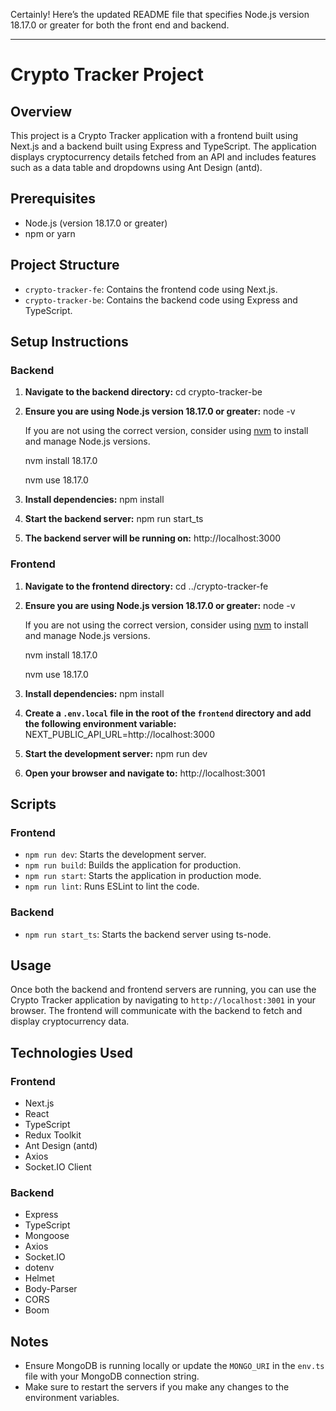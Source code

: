 Certainly! Here’s the updated README file that specifies Node.js version 18.17.0 or greater for both the front end and backend.

---

# Crypto Tracker Project

## Overview

This project is a Crypto Tracker application with a frontend built using Next.js and a backend built using Express and TypeScript. The application displays cryptocurrency details fetched from an API and includes features such as a data table and dropdowns using Ant Design (antd).

## Prerequisites

- Node.js (version 18.17.0 or greater)
- npm or yarn

## Project Structure

- `crypto-tracker-fe`: Contains the frontend code using Next.js.
- `crypto-tracker-be`: Contains the backend code using Express and TypeScript.

## Setup Instructions

### Backend

1. **Navigate to the backend directory:**
    cd crypto-tracker-be

2. **Ensure you are using Node.js version 18.17.0 or greater:**
    node -v

    If you are not using the correct version, consider using [nvm](https://github.com/nvm-sh/nvm) to install and manage Node.js versions.

    nvm install 18.17.0
   
    nvm use 18.17.0

4. **Install dependencies:**
    npm install

5. **Start the backend server:**
    npm run start_ts

6. **The backend server will be running on:**
    http://localhost:3000

### Frontend

1. **Navigate to the frontend directory:**
    cd ../crypto-tracker-fe


2. **Ensure you are using Node.js version 18.17.0 or greater:**
    node -v
    
    If you are not using the correct version, consider using [nvm](https://github.com/nvm-sh/nvm) to install and manage Node.js versions.

    nvm install 18.17.0
   
    nvm use 18.17.0
  

4. **Install dependencies:**
    npm install

5. **Create a `.env.local` file in the root of the `frontend` directory and add the following environment variable:**
    NEXT_PUBLIC_API_URL=http://localhost:3000

6. **Start the development server:**
    npm run dev
  
7. **Open your browser and navigate to:**
    http://localhost:3001

## Scripts

### Frontend

- `npm run dev`: Starts the development server.
- `npm run build`: Builds the application for production.
- `npm run start`: Starts the application in production mode.
- `npm run lint`: Runs ESLint to lint the code.

### Backend

- `npm run start_ts`: Starts the backend server using ts-node.

## Usage

Once both the backend and frontend servers are running, you can use the Crypto Tracker application by navigating to `http://localhost:3001` in your browser. The frontend will communicate with the backend to fetch and display cryptocurrency data.

## Technologies Used

### Frontend

- Next.js
- React
- TypeScript
- Redux Toolkit
- Ant Design (antd)
- Axios
- Socket.IO Client

### Backend

- Express
- TypeScript
- Mongoose
- Axios
- Socket.IO
- dotenv
- Helmet
- Body-Parser
- CORS
- Boom

## Notes

- Ensure MongoDB is running locally or update the `MONGO_URI` in the `env.ts` file with your MongoDB connection string.
- Make sure to restart the servers if you make any changes to the environment variables.
